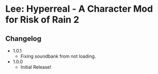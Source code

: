 # Lee: Hyperreal - A Character Mod for Risk of Rain 2
## Changelog
- 1.0.1
    - Fixing soundbank from not loading. 
- 1.0.0
    - Initial Release!